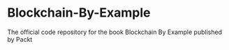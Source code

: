 # Blockchain-By-Example
The official code repository for the book Blockchain By Example published by Packt
